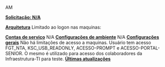 AM

**<u>Solicitação: N/A</u>**

**<u>Arquitetura</u>**
Limitado ao logon nas maquinas:

**<u>Contas de serviço</u>**
N/A
**<u>Configurações de ambiente</u>**
N/A
**<u>Configurações gerais</u>**
Não há limitações de acesso a maquinas. Usuário tem acesso FGT_NTA, KSC_USB_READONLY, ACESSO-PROMPT e ACESSO-PORTAL-SENIOR. O mesmo é utilizado para acesso dos colaboradores da Infraestrutura-TI para teste.
**<u>Últimas atualizações</u>**
